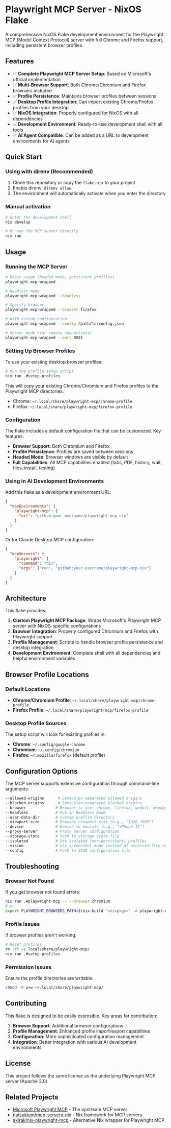 # Playwright MCP Server - NixOS Flake

A comprehensive NixOS Flake development environment for the Playwright MCP (Model Context Protocol) server with full Chrome and Firefox support, including persistent browser profiles.

## Features

- ✅ **Complete Playwright MCP Server Setup**: Based on Microsoft's official implementation
- ✅ **Multi-Browser Support**: Both Chrome/Chromium and Firefox browsers included
- ✅ **Profile Persistence**: Maintains browser profiles between sessions
- ✅ **Desktop Profile Integration**: Can import existing Chrome/Firefox profiles from your desktop
- ✅ **NixOS Integration**: Properly configured for NixOS with all dependencies
- ✅ **Development Environment**: Ready-to-use development shell with all tools
- ✅ **AI Agent Compatible**: Can be added as a URL to development environments for AI agents

## Quick Start

### Using with direnv (Recommended)

1. Clone this repository or copy the `flake.nix` to your project
2. Enable direnv: `direnv allow`
3. The environment will automatically activate when you enter the directory

### Manual activation

```bash
# Enter the development shell
nix develop

# Or run the MCP server directly
nix run
```

## Usage

### Running the MCP Server

```bash
# Basic usage (headed mode, persistent profiles)
playwright-mcp-wrapped

# Headless mode
playwright-mcp-wrapped --headless

# Specify browser
playwright-mcp-wrapped --browser firefox

# With custom configuration
playwright-mcp-wrapped --config /path/to/config.json

# Server mode (for remote connections)
playwright-mcp-wrapped --port 8931
```

### Setting Up Browser Profiles

To use your existing desktop browser profiles:

```bash
# Run the profile setup script
nix run .#setup-profiles
```

This will copy your existing Chrome/Chromium and Firefox profiles to the Playwright MCP directories:
- Chrome: `~/.local/share/playwright-mcp/chrome-profile`
- Firefox: `~/.local/share/playwright-mcp/firefox-profile`

### Configuration

The flake includes a default configuration file that can be customized. Key features:

- **Browser Support**: Both Chromium and Firefox
- **Profile Persistence**: Profiles are saved between sessions
- **Headed Mode**: Browser windows are visible by default
- **Full Capabilities**: All MCP capabilities enabled (tabs, PDF, history, wait, files, install, testing)

### Using in AI Development Environments

Add this flake as a development environment URL:

```json
{
  "devEnvironments": {
    "playwright-mcp": {
      "url": "github:your-username/playwright-mcp-nix"
    }
  }
}
```

Or for Claude Desktop MCP configuration:

```json
{
  "mcpServers": {
    "playwright": {
      "command": "nix",
      "args": ["run", "github:your-username/playwright-mcp-nix"]
    }
  }
}
```

## Architecture

This flake provides:

1. **Custom Playwright MCP Package**: Wraps Microsoft's Playwright MCP server with NixOS-specific configurations
2. **Browser Integration**: Properly configured Chromium and Firefox with Playwright support
3. **Profile Management**: Scripts to handle browser profile persistence and desktop integration
4. **Development Environment**: Complete shell with all dependencies and helpful environment variables

## Browser Profile Locations

### Default Locations
- **Chrome/Chromium Profile**: `~/.local/share/playwright-mcp/chrome-profile`
- **Firefox Profile**: `~/.local/share/playwright-mcp/firefox-profile`

### Desktop Profile Sources
The setup script will look for existing profiles in:
- **Chrome**: `~/.config/google-chrome`
- **Chromium**: `~/.config/chromium`  
- **Firefox**: `~/.mozilla/firefox` (default profile)

## Configuration Options

The MCP server supports extensive configuration through command-line arguments:

```bash
--allowed-origins      # Semicolon-separated allowed origins
--blocked-origins      # Semicolon-separated blocked origins
--browser             # Browser to use: chrome, firefox, webkit, msedge
--headless            # Run in headless mode
--user-data-dir       # Custom profile directory
--viewport-size       # Browser viewport size (e.g., "1920,1080")
--device              # Device to emulate (e.g., "iPhone 15")
--proxy-server        # Proxy server configuration
--storage-state       # Path to storage state file
--isolated            # Use isolated (non-persistent) profiles
--vision              # Use screenshot mode instead of accessibility snapshots
--config              # Path to JSON configuration file
```

## Troubleshooting

### Browser Not Found
If you get browser not found errors:
```bash
nix run .#playwright-mcp -- --browser chromium
# or
export PLAYWRIGHT_BROWSERS_PATH=$(nix-build '<nixpkgs>' -A playwright-driver.browsers --no-out-link)
```

### Profile Issues
If browser profiles aren't working:
```bash
# Reset profiles
rm -rf ~/.local/share/playwright-mcp/
nix run .#setup-profiles
```

### Permission Issues
Ensure the profile directories are writable:
```bash
chmod -R u+w ~/.local/share/playwright-mcp/
```

## Contributing

This flake is designed to be easily extensible. Key areas for contribution:

1. **Browser Support**: Additional browser configurations
2. **Profile Management**: Enhanced profile import/export capabilities  
3. **Configuration**: More sophisticated configuration management
4. **Integration**: Better integration with various AI development environments

## License

This project follows the same license as the underlying Playwright MCP server (Apache 2.0).

## Related Projects

- [Microsoft Playwright MCP](https://github.com/microsoft/playwright-mcp) - The upstream MCP server
- [natsukium/mcp-servers-nix](https://github.com/natsukium/mcp-servers-nix) - Nix framework for MCP servers
- [akirak/nix-playwright-mcp](https://github.com/akirak/nix-playwright-mcp) - Alternative Nix wrapper for Playwright MCP
